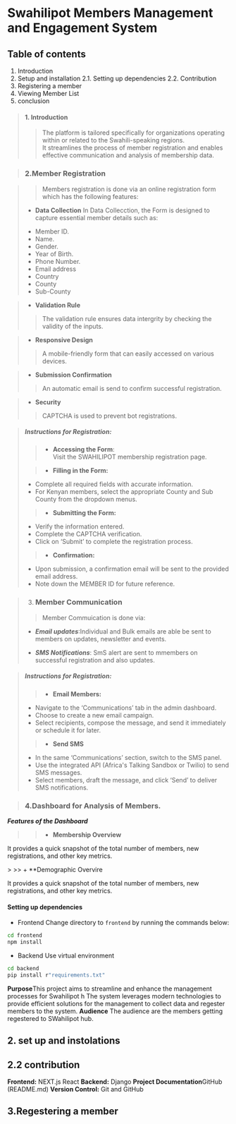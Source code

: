 # Swahilipot Members Management and Engagement System

## Table of contents
1. Introduction
2. Setup and installation
    2.1. Setting up dependencies
    2.2. Contribution
3. Registering a member
4. Viewing Member List
5. conclusion
   
> #### 1. Introduction
>
>> The platform is tailored specifically for organizations operating within or related to the Swahili-speaking regions.<br> It streamlines the process of member registration and enables effective communication and analysis of membership data.

> ### 2.Member Registration

>> Members registration is done via an online registration form which has the following features:
> + **Data Collection**
>In Data Collecction, the Form is designed to capture essential member details such as:
> 
> - Member ID.
> - Name.
> - Gender.
> - Year of Birth.
> - Phone Number.
> - Email address
> - Country
> - County
> - Sub-County

> + **Validation Rule**
> 
>>The validation rule ensures data intergrity by checking the validity of the inputs.

>  + **Responsive Design**
>
>>  A mobile-friendly form that can easily accessed on various devices.

> + **Submission Confirmation**
>
>> An automatic email is send to confirm successful registration.

> + **Security**
>
>> CAPTCHA is used to prevent bot registrations.

> ##### Instructions for Registration:
>
>> - **Accessing the Form**:<br> Visit the SWAHILIPOT membership registration page.
>
>> - **Filling in the Form:**
>
> + Complete all required fields with accurate information.
> + For Kenyan members, select the appropriate County and Sub County from the dropdown menus.
>> - **Submitting the Form:**
>
> + Verify the information entered.
> + Complete the CAPTCHA verification.
> + Click on ‘Submit’ to complete the registration process.
> 
>> - **Confirmation:**
> + Upon submission, a confirmation email will be sent to the provided email address.
> + Note down the MEMBER ID for future reference.

> 3. ### Member Communication
>
>> Member Commuication is done via:
>
> + ***Email updates***:Individual and Bulk emails are able be sent to members on updates, newsletter and events.
>   
> + ***SMS Notifications***: SmS alert are sent to mmembers on successful registration and also updates.

> ##### Instructions for Registration:
>
>> - **Email Members:**
>
> + Navigate to the ‘Communications’ tab in the admin dashboard.
> + Choose to create a new email campaign.
> + Select recipients, compose the message, and send it immediately or schedule it for later.
>
>> - **Send SMS**
>
> + In the same ‘Communications’ section, switch to the SMS panel.
> + Use the integrated API (Africa's Talking Sandbox or Twilio) to send SMS messages.
> + Select members, draft the message, and click ‘Send’ to deliver SMS notifications.

> ### 4.Dashboard for Analysis of Members.
>
***Features of the Dashboard***
>> + **Membership Overview**
<p>It provides a quick snapshot of the total number of members, new registrations, and other key metrics.</p>
>
>> + **Demographic Overvire
<p>It provides a quick snapshot of the total number of members, new registrations, and other key metrics.</p>



#### Setting up dependencies
- Frontend
Change directory to `frontend` by running the commands below:
```bash
cd frontend
npm install
```
- Backend
Use virtual environment
```bash
cd backend
pip install r"requirements.txt"
```
    



**Purpose**This project aims to streamline and enhance the management processes for Swahilipot h
The system leverages modern technologies to provide efficient solutions for the management to collect data and regester members to the system.
**Audience**
The audience are the members getting regestered to SWahilipot hub. 
## 2. set up and instolations
## 2.2 contribution
**Frontend:** NEXT.js React
**Backend:** Django
**Project Documentation**GitHub (README.md)
**Version Control:** Git and GitHub
## 3.Regestering a member

